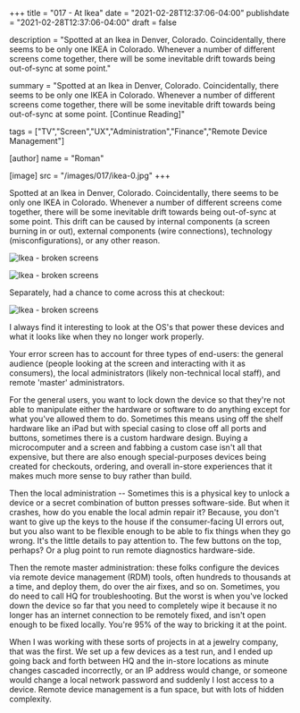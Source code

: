 +++
title = "017 - At Ikea"
date = "2021-02-28T12:37:06-04:00"
publishdate = "2021-02-28T12:37:06-04:00"
draft = false

description = "Spotted at an Ikea in Denver, Colorado. Coincidentally, there seems to be only one IKEA in Colorado. Whenever a number of different screens come together, there will be some inevitable drift towards being out-of-sync at some point."

summary = "Spotted at an Ikea in Denver, Colorado. Coincidentally, there seems to be only one IKEA in Colorado. Whenever a number of different screens come together, there will be some inevitable drift towards being out-of-sync at some point. [Continue Reading]"

tags = ["TV","Screen","UX","Administration","Finance","Remote Device Management"]

[author]
    name = "Roman"

[image]
    src = "/images/017/ikea-0.jpg"
+++

Spotted at an Ikea in Denver, Colorado. Coincidentally, there seems to be only one IKEA in Colorado. Whenever a number of different screens come together, there will be some inevitable drift towards being out-of-sync at some point. This drift can be caused by internal components (a screen burning in or out), external components (wire connections), technology (misconfigurations), or any other reason. 

![Ikea - broken screens](/images/017/ikea-1.jpg)

![Ikea - broken screens](/images/017/ikea-2.jpg)

Separately, had a chance to come across this at checkout:

![Ikea - broken screens](/images/017/ikea-3.jpg)

I always find it interesting to look at the OS's that power these devices and what it looks like when they no longer work properly. 

Your error screen has to account for three types of end-users: the general audience (people looking at the screen and interacting with it as consumers), the local administrators (likely non-technical local staff), and remote 'master' administrators. 

For the general users, you want to lock down the device so that they're not able to manipulate either the hardware or software to do anything except for what you've allowed them to do. Sometimes this means using off the shelf hardware like an iPad but with special casing to close off all ports and buttons, sometimes there is a custom hardware design. Buying a microcomputer and a screen and fabbing a custom case isn't all that expensive, but there are also enough special-purposes devices being created for checkouts, ordering, and overall in-store experiences that it makes much more sense to buy rather than build.

Then the local administration -- Sometimes this is a physical key to unlock a device or a secret combination of button presses software-side. But when it crashes, how do you enable the local admin repair it? Because, you don't want to give up the keys to the house if the consumer-facing UI errors out, but you also want to be flexible enough to be able to fix things when they go wrong. It's the little details to pay attention to. The few buttons on the top, perhaps? Or a plug point to run remote diagnostics hardware-side. 

Then the remote master administration: these folks configure the devices via remote device management (RDM) tools, often hundreds to thousands at a time, and deploy them, do over the air fixes, and so on. Sometimes, you do need to call HQ for troubleshooting. But the worst is when you've locked down the device so far that you need to completely wipe it because it no longer has an internet connection to be remotely fixed, and isn't open enough to be fixed locally. You're 95% of the way to bricking it at the point. 

When I was working with these sorts of projects in at a jewelry company, that was the first. We set up a few devices as a test run, and I ended up going back and forth between HQ and the in-store locations as minute changes cascaded incorrectly, or an IP address would change, or someone would change a local network password and suddenly I lost access to a device. Remote device management is a fun space, but with lots of hidden complexity. 

